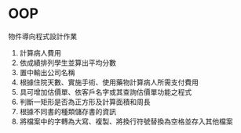 # OOP
物件導向程式設計作業
1. 計算病人費用
2. 依成績排列學生並算出平均分數
3. 置中輸出公司名稱
4. 根據住院天數、實施手術、使用藥物計算病人所需支付費用
5. 具可增加估價單、依客戶名字或其查詢估價單功能之程式
6. 判斷一矩形是否為正方形及計算面積和周長
7. 根據不同書的種類儲存書的資訊
8. 將檔案中的字轉為大寫、複製、將換行符號替換為空格並存入其他檔案
